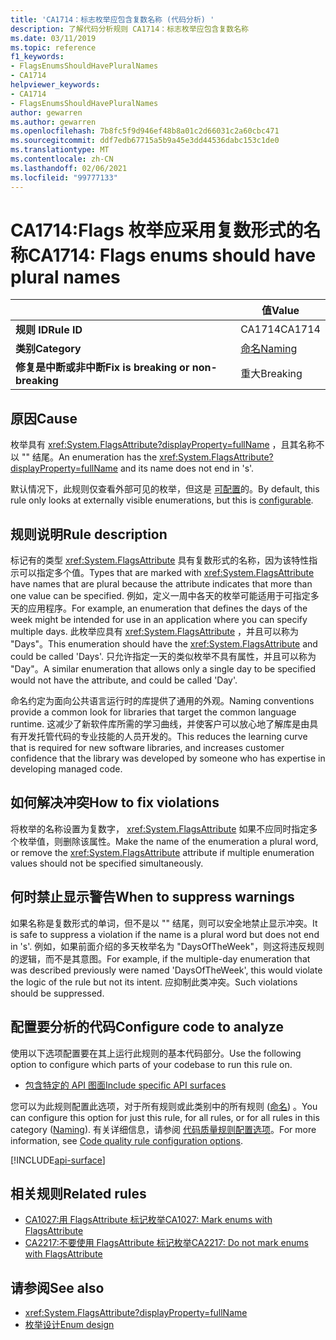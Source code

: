 ```yaml
---
title: 'CA1714：标志枚举应包含复数名称 (代码分析) '
description: 了解代码分析规则 CA1714：标志枚举应包含复数名称
ms.date: 03/11/2019
ms.topic: reference
f1_keywords:
- FlagsEnumsShouldHavePluralNames
- CA1714
helpviewer_keywords:
- CA1714
- FlagsEnumsShouldHavePluralNames
author: gewarren
ms.author: gewarren
ms.openlocfilehash: 7b8fc5f9d946ef48b8a01c2d66031c2a60cbc471
ms.sourcegitcommit: ddf7edb67715a5b9a45e3dd44536dabc153c1de0
ms.translationtype: MT
ms.contentlocale: zh-CN
ms.lasthandoff: 02/06/2021
ms.locfileid: "99777133"
---
```

# <a name="ca1714-flags-enums-should-have-plural-names"></a><span data-ttu-id="d83d2-103">CA1714:Flags 枚举应采用复数形式的名称</span><span class="sxs-lookup"><span data-stu-id="d83d2-103">CA1714: Flags enums should have plural names</span></span>

| | <span data-ttu-id="d83d2-104">值</span><span class="sxs-lookup"><span data-stu-id="d83d2-104">Value</span></span> |
|-|-|
| <span data-ttu-id="d83d2-105">**规则 ID**</span><span class="sxs-lookup"><span data-stu-id="d83d2-105">**Rule ID**</span></span> |<span data-ttu-id="d83d2-106">CA1714</span><span class="sxs-lookup"><span data-stu-id="d83d2-106">CA1714</span></span>|
| <span data-ttu-id="d83d2-107">**类别**</span><span class="sxs-lookup"><span data-stu-id="d83d2-107">**Category**</span></span> |[<span data-ttu-id="d83d2-108">命名</span><span class="sxs-lookup"><span data-stu-id="d83d2-108">Naming</span></span>](naming-warnings.md)|
| <span data-ttu-id="d83d2-109">**修复是中断或非中断**</span><span class="sxs-lookup"><span data-stu-id="d83d2-109">**Fix is breaking or non-breaking**</span></span> |<span data-ttu-id="d83d2-110">重大</span><span class="sxs-lookup"><span data-stu-id="d83d2-110">Breaking</span></span>|

## <a name="cause"></a><span data-ttu-id="d83d2-111">原因</span><span class="sxs-lookup"><span data-stu-id="d83d2-111">Cause</span></span>

<span data-ttu-id="d83d2-112">枚举具有 <xref:System.FlagsAttribute?displayProperty=fullName> ，且其名称不以 "" 结尾。</span><span class="sxs-lookup"><span data-stu-id="d83d2-112">An enumeration has the <xref:System.FlagsAttribute?displayProperty=fullName> and its name does not end in 's'.</span></span>

<span data-ttu-id="d83d2-113">默认情况下，此规则仅查看外部可见的枚举，但这是 [可配置](#configure-code-to-analyze)的。</span><span class="sxs-lookup"><span data-stu-id="d83d2-113">By default, this rule only looks at externally visible enumerations, but this is [configurable](#configure-code-to-analyze).</span></span>

## <a name="rule-description"></a><span data-ttu-id="d83d2-114">规则说明</span><span class="sxs-lookup"><span data-stu-id="d83d2-114">Rule description</span></span>

<span data-ttu-id="d83d2-115">标记有的类型 <xref:System.FlagsAttribute> 具有复数形式的名称，因为该特性指示可以指定多个值。</span><span class="sxs-lookup"><span data-stu-id="d83d2-115">Types that are marked with <xref:System.FlagsAttribute> have names that are plural because the attribute indicates that more than one value can be specified.</span></span> <span data-ttu-id="d83d2-116">例如，定义一周中各天的枚举可能适用于可指定多天的应用程序。</span><span class="sxs-lookup"><span data-stu-id="d83d2-116">For example, an enumeration that defines the days of the week might be intended for use in an application where you can specify multiple days.</span></span> <span data-ttu-id="d83d2-117">此枚举应具有 <xref:System.FlagsAttribute> ，并且可以称为 "Days"。</span><span class="sxs-lookup"><span data-stu-id="d83d2-117">This enumeration should have the <xref:System.FlagsAttribute> and could be called 'Days'.</span></span> <span data-ttu-id="d83d2-118">只允许指定一天的类似枚举不具有属性，并且可以称为 "Day"。</span><span class="sxs-lookup"><span data-stu-id="d83d2-118">A similar enumeration that allows only a single day to be specified would not have the attribute, and could be called 'Day'.</span></span>

<span data-ttu-id="d83d2-119">命名约定为面向公共语言运行时的库提供了通用的外观。</span><span class="sxs-lookup"><span data-stu-id="d83d2-119">Naming conventions provide a common look for libraries that target the common language runtime.</span></span> <span data-ttu-id="d83d2-120">这减少了新软件库所需的学习曲线，并使客户可以放心地了解库是由具有开发托管代码的专业技能的人员开发的。</span><span class="sxs-lookup"><span data-stu-id="d83d2-120">This reduces the learning curve that is required for new software libraries, and increases customer confidence that the library was developed by someone who has expertise in developing managed code.</span></span>

## <a name="how-to-fix-violations"></a><span data-ttu-id="d83d2-121">如何解决冲突</span><span class="sxs-lookup"><span data-stu-id="d83d2-121">How to fix violations</span></span>

<span data-ttu-id="d83d2-122">将枚举的名称设置为复数字， <xref:System.FlagsAttribute> 如果不应同时指定多个枚举值，则删除该属性。</span><span class="sxs-lookup"><span data-stu-id="d83d2-122">Make the name of the enumeration a plural word, or remove the <xref:System.FlagsAttribute> attribute if multiple enumeration values should not be specified simultaneously.</span></span>

## <a name="when-to-suppress-warnings"></a><span data-ttu-id="d83d2-123">何时禁止显示警告</span><span class="sxs-lookup"><span data-stu-id="d83d2-123">When to suppress warnings</span></span>

<span data-ttu-id="d83d2-124">如果名称是复数形式的单词，但不是以 "" 结尾，则可以安全地禁止显示冲突。</span><span class="sxs-lookup"><span data-stu-id="d83d2-124">It is safe to suppress a violation if the name is a plural word but does not end in 's'.</span></span> <span data-ttu-id="d83d2-125">例如，如果前面介绍的多天枚举名为 "DaysOfTheWeek"，则这将违反规则的逻辑，而不是其意图。</span><span class="sxs-lookup"><span data-stu-id="d83d2-125">For example, if the multiple-day enumeration that was described previously were named 'DaysOfTheWeek', this would violate the logic of the rule but not its intent.</span></span> <span data-ttu-id="d83d2-126">应抑制此类冲突。</span><span class="sxs-lookup"><span data-stu-id="d83d2-126">Such violations should be suppressed.</span></span>

## <a name="configure-code-to-analyze"></a><span data-ttu-id="d83d2-127">配置要分析的代码</span><span class="sxs-lookup"><span data-stu-id="d83d2-127">Configure code to analyze</span></span>

<span data-ttu-id="d83d2-128">使用以下选项配置要在其上运行此规则的基本代码部分。</span><span class="sxs-lookup"><span data-stu-id="d83d2-128">Use the following option to configure which parts of your codebase to run this rule on.</span></span>

- [<span data-ttu-id="d83d2-129">包含特定的 API 图面</span><span class="sxs-lookup"><span data-stu-id="d83d2-129">Include specific API surfaces</span></span>](#include-specific-api-surfaces)

<span data-ttu-id="d83d2-130">您可以为此规则配置此选项，对于所有规则或此类别中的所有规则 ([命名](naming-warnings.md)) 。</span><span class="sxs-lookup"><span data-stu-id="d83d2-130">You can configure this option for just this rule, for all rules, or for all rules in this category ([Naming](naming-warnings.md)).</span></span> <span data-ttu-id="d83d2-131">有关详细信息，请参阅 [代码质量规则配置选项](../code-quality-rule-options.md)。</span><span class="sxs-lookup"><span data-stu-id="d83d2-131">For more information, see [Code quality rule configuration options](../code-quality-rule-options.md).</span></span>

[!INCLUDE[api-surface](~/includes/code-analysis/api-surface.md)]

## <a name="related-rules"></a><span data-ttu-id="d83d2-132">相关规则</span><span class="sxs-lookup"><span data-stu-id="d83d2-132">Related rules</span></span>

- [<span data-ttu-id="d83d2-133">CA1027:用 FlagsAttribute 标记枚举</span><span class="sxs-lookup"><span data-stu-id="d83d2-133">CA1027: Mark enums with FlagsAttribute</span></span>](ca1027.md)
- [<span data-ttu-id="d83d2-134">CA2217:不要使用 FlagsAttribute 标记枚举</span><span class="sxs-lookup"><span data-stu-id="d83d2-134">CA2217: Do not mark enums with FlagsAttribute</span></span>](ca2217.md)

## <a name="see-also"></a><span data-ttu-id="d83d2-135">请参阅</span><span class="sxs-lookup"><span data-stu-id="d83d2-135">See also</span></span>

- <xref:System.FlagsAttribute?displayProperty=fullName>
- [<span data-ttu-id="d83d2-136">枚举设计</span><span class="sxs-lookup"><span data-stu-id="d83d2-136">Enum design</span></span>](../../../standard/design-guidelines/enum.md)
